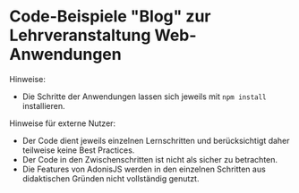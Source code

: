 # Code-Beispiele "Blog" zur Lehrveranstaltung Web-Anwendungen
Hinweise:
- Die Schritte der Anwendungen lassen sich jeweils mit `npm install` installieren.

Hinweise für externe Nutzer:  
- Der Code dient jeweils einzelnen Lernschritten und berücksichtigt daher teilweise keine Best Practices.
- Der Code in den Zwischenschritten ist nicht als sicher zu betrachten.
- Die Features von AdonisJS werden in den einzelnen Schritten aus didaktischen Gründen nicht vollständig genutzt.
